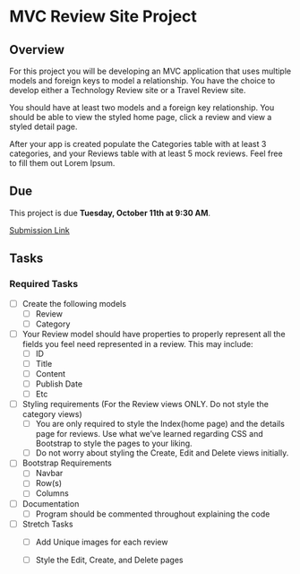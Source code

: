 # MVC Review Site Project

## Overview

For this project you will be developing an MVC application that uses multiple models and foreign keys to model a relationship. You have the choice to develop either a Technology Review site or a Travel Review site.

You should have at least two models and a foreign key relationship. You should be able to view the styled home page, click a review and view a styled detail page.


After your app is created populate the Categories table with at least 3 categories, and your Reviews table with at least 5 mock reviews. Feel free to fill them out Lorem Ipsum.


## Due

This project is due **Tuesday, October 11th at 9:30 AM**. 

[Submission Link](https://docs.google.com/forms/d/e/1FAIpQLSetCKgi6BRrOQTnlwL_rpnhmKWj2WP0P0yYXiofng939F8UQw/viewform)

## Tasks

### Required Tasks

- [ ] Create the following models
  - [ ] Review
  - [ ] Category
- [ ] Your Review model should have properties to properly represent all the fields you feel need represented in a review. This may include:
  - [ ] ID
  - [ ] Title
  - [ ] Content
  - [ ] Publish Date
  - [ ] Etc
- [ ] Styling requirements (For the Review views ONLY. Do not style the category views)
  - [ ] You are only required to style the Index(home page) and the details page for reviews. Use what we’ve learned regarding CSS and Bootstrap to style the pages to your liking.
  - [ ] Do not worry about styling the Create, Edit and Delete views initially.
- [ ] Bootstrap Requirements
  - [ ] Navbar
  - [ ] Row(s)
  - [ ] Columns
- [ ] Documentation
  - [ ] Program should be commented throughout explaining the code
- [ ] Stretch Tasks
  - [ ] Add Unique images for each review
  - [ ] Style the Edit, Create, and Delete pages

